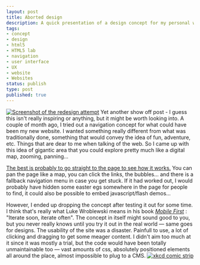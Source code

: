 ```yaml
---
layout: post
title: Aborted design
description: A quick presentation of a design concept for my personal website that ended up in the bin.
tags:
- concept
- design
- html5
- HTML5 lab
- navigation
- user interface
- UX
- website
- Websites
status: publish
type: post
published: true
---
```

[![Screenshot of the redesign attempt](http://yannick-lohse.fr/wp-content/uploads/2012/09/redesign-300x300.png "redesign")](http://code.yannick-lohse.fr/redesign-attempt/)
Yet another show off post - I guess this isn't really inspiring or anything, but it might be worth looking into. A couple of month ago, I tried out a navigation concept for what could have been my new website. I wanted something really different from what was traditionally done, something that would convey the idea of fun, adventure, etc. Things that are dear to me when talking of the web. So I came up with this idea of gigantic area that you could explore pretty much like a digital map, zooming, panning…

[The best is probably to go straight to the page to see how it works.](http://code.yannick-lohse.fr/redesign-attempt/) You can pan the page like a map, you can click the links, the bubbles… and there is a fallback navigation menu in case you get stuck. If it had worked out, I would probably have hidden some easter egs somewhere in the page for people to find, it could also be possible to embed javascript/flash demos…

However, I ended up dropping the concept after testing it out for some time. I think that's really what Luke Wroblewski means in his book *[Mobile First](http://www.abookapart.com/products/mobile-first)* : "Iterate soon, iterate often". The concept in itself might sound good to you, but you never really knows until you try it out in the real world — same goes for designs. The usability of the site was a disaster. Painfull to use, a lot of clicking and dragging to get some meager content. I didn't aim too much at it since it was mostly a trial, but the code would have been totally unmaintainable too — vast amounts of css, absolutely positioned elements all around the place, almost impossible to plug to a CMS.
[![xkcd comic strip](http://imgs.xkcd.com/comics/drawing_stars.png "Abort !")](http://xkcd.com/1029/)